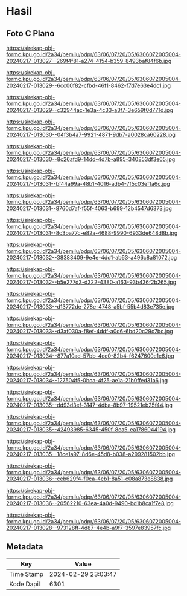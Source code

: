 # Hasil

## Foto C Plano

https://sirekap-obj-formc.kpu.go.id/2a34/pemilu/pdpr/63/06/07/20/05/6306072005004-20240217-013027--269f4f81-a274-4154-b359-8493baf84f6b.jpg

https://sirekap-obj-formc.kpu.go.id/2a34/pemilu/pdpr/63/06/07/20/05/6306072005004-20240217-013029--6cc00f82-cfbd-46f1-8462-f7d7e63e4dc1.jpg

https://sirekap-obj-formc.kpu.go.id/2a34/pemilu/pdpr/63/06/07/20/05/6306072005004-20240217-013029--c32944ac-1e3a-4c33-a3f7-3e659f0d771d.jpg

https://sirekap-obj-formc.kpu.go.id/2a34/pemilu/pdpr/63/06/07/20/05/6306072005004-20240217-013030--04f3b4a7-9921-4871-9db7-a0028ca60228.jpg

https://sirekap-obj-formc.kpu.go.id/2a34/pemilu/pdpr/63/06/07/20/05/6306072005004-20240217-013030--8c26afd9-14dd-4d7b-a895-340853df3e65.jpg

https://sirekap-obj-formc.kpu.go.id/2a34/pemilu/pdpr/63/06/07/20/05/6306072005004-20240217-013031--bf44a99a-48b1-4016-adb4-7f5c03ef1a6c.jpg

https://sirekap-obj-formc.kpu.go.id/2a34/pemilu/pdpr/63/06/07/20/05/6306072005004-20240217-013031--8760d7af-f55f-4063-b699-12b4547d6373.jpg

https://sirekap-obj-formc.kpu.go.id/2a34/pemilu/pdpr/63/06/07/20/05/6306072005004-20240217-013031--8c3ba77c-e82a-4688-9990-6933de648d8b.jpg

https://sirekap-obj-formc.kpu.go.id/2a34/pemilu/pdpr/63/06/07/20/05/6306072005004-20240217-013032--38383409-9e4e-4dd1-ab63-a496c8a81072.jpg

https://sirekap-obj-formc.kpu.go.id/2a34/pemilu/pdpr/63/06/07/20/05/6306072005004-20240217-013032--b5e277d3-d322-4380-a163-93b436f2b265.jpg

https://sirekap-obj-formc.kpu.go.id/2a34/pemilu/pdpr/63/06/07/20/05/6306072005004-20240217-013033--d13772de-278e-4748-a5bf-55b4d83e735e.jpg

https://sirekap-obj-formc.kpu.go.id/2a34/pemilu/pdpr/63/06/07/20/05/6306072005004-20240217-013033--d3af030a-f8ef-4ddf-a0d6-6bd20c29c7bc.jpg

https://sirekap-obj-formc.kpu.go.id/2a34/pemilu/pdpr/63/06/07/20/05/6306072005004-20240217-013034--877a10ad-57bb-4ee0-82b4-f6247600e1e6.jpg

https://sirekap-obj-formc.kpu.go.id/2a34/pemilu/pdpr/63/06/07/20/05/6306072005004-20240217-013034--127504f5-0bca-4f25-ae1a-21b0ffed31a6.jpg

https://sirekap-obj-formc.kpu.go.id/2a34/pemilu/pdpr/63/06/07/20/05/6306072005004-20240217-013035--dd93d3ef-3147-4dba-8b97-19521eb25f44.jpg

https://sirekap-obj-formc.kpu.go.id/2a34/pemilu/pdpr/63/06/07/20/05/6306072005004-20240217-013035--42493985-6345-450f-8ca5-ea1786044194.jpg

https://sirekap-obj-formc.kpu.go.id/2a34/pemilu/pdpr/63/06/07/20/05/6306072005004-20240217-013035--18ce1a97-8d6e-45d8-b038-a299281502bb.jpg

https://sirekap-obj-formc.kpu.go.id/2a34/pemilu/pdpr/63/06/07/20/05/6306072005004-20240217-013036--ceb629f4-f0ca-4eb1-8a51-c08a873e8838.jpg

https://sirekap-obj-formc.kpu.go.id/2a34/pemilu/pdpr/63/06/07/20/05/6306072005004-20240217-013036--20562210-63ea-4a0d-9490-bd1b8ca1f7e8.jpg

https://sirekap-obj-formc.kpu.go.id/2a34/pemilu/pdpr/63/06/07/20/05/6306072005004-20240217-013028--973128ff-4d87-4e4b-a9f7-3597e83957fc.jpg


## Metadata

| Key        | Value               |
| ---------- | ------------------- |
| Time Stamp | 2024-02-29 23:03:47 |
| Kode Dapil | 6301                |



